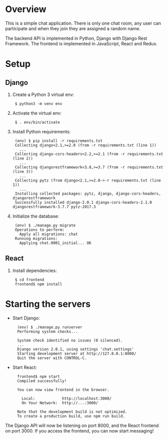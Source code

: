 # Overview

This is a simple chat application. There is only one chat room, any user can
participate and when they join they are assigned a random name.

The backend API is implemented in Python, Django with Django Rest Framework.
The frontend is implemented in JavaScript, React and Redux.


# Setup

## Django

1. Create a Python 3 virtual env:

        $ python3 -m venv env

1. Activate the virtual env:

        $ . env/bin/activate

1. Install Python requirements:

        (env) $ pip install -r requirements.txt
        Collecting django<2.1,>=2.0 (from -r requirements.txt (line 1))
          ...
        Collecting django-cors-headers<2.2,>=2.1 (from -r requirements.txt (line 2))
          ...
        Collecting djangorestframework<3.8,>=3.7 (from -r requirements.txt (line 3))
          ...
        Collecting pytz (from django<2.1,>=2.0->-r requirements.txt (line 1))
          ...
        Installing collected packages: pytz, django, django-cors-headers, djangorestframework
        Successfully installed django-2.0.1 django-cors-headers-2.1.0 djangorestframework-3.7.7 pytz-2017.3

1. Initialize the database:

        (env) $ ./manage.py migrate
        Operations to perform:
          Apply all migrations: chat
        Running migrations:
          Applying chat.0001_initial... OK


## React

1. Install dependencies:

        $ cd frontend
        frontend$ npm install


# Starting the servers

* Start Django:

        (env) $ ./manage.py runserver
        Performing system checks...

        System check identified no issues (0 silenced).
        ...
        Django version 2.0.1, using settings 'chat.settings'
        Starting development server at http://127.0.0.1:8000/
        Quit the server with CONTROL-C.

* Start React:

        frontend$ npm start
        Compiled successfully!

        You can now view frontend in the browser.

          Local:            http://localhost:3000/
          On Your Network:  http://...:3000/

        Note that the development build is not optimized.
        To create a production build, use npm run build.

The Django API will now be listening on port 8000, and the React frontend on
port 3000. If you access the frontend, you can now start messaging!
